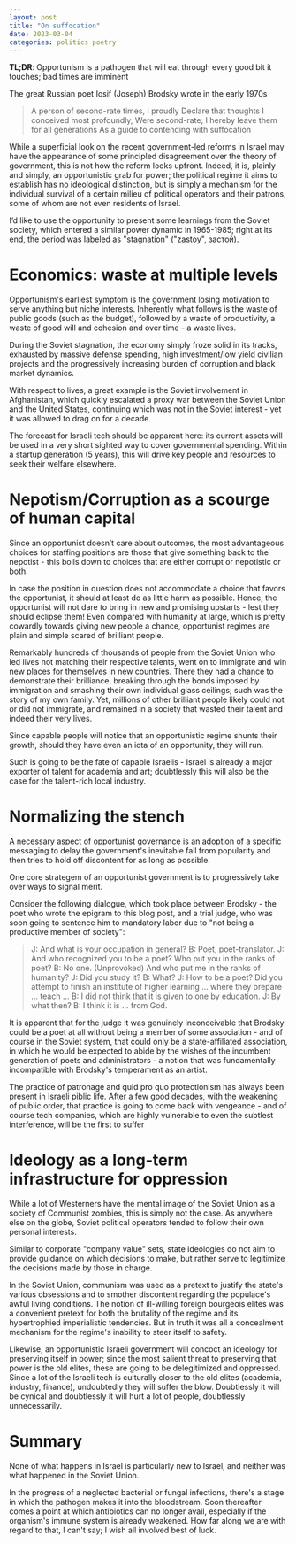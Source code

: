 ```yaml
---
layout: post
title: "On suffocation"
date: 2023-03-04
categories: politics poetry
---
```


**TL;DR**: Opportunism is a pathogen that will eat through every good bit it touches; bad times are imminent

The great Russian poet Iosif (Joseph) Brodsky wrote in the early 1970s
> A person of second-rate times, I proudly
> Declare that thoughts I conceived most profoundly,
> Were second-rate; I hereby leave them for all generations
> As a guide to contending with suffocation

While a superficial look on the recent government-led reforms in Israel may have the appearance of some principled disagreement over the theory of government, this is not how the reform looks upfront. Indeed, it is, plainly and simply, an opportunistic grab for power; the political regime it aims to establish has no ideological distinction, but is simply a mechanism for the individual survival of a certain milieu of political operators and their patrons, some of whom are not even residents of Israel.

I’d like to use the opportunity to present some learnings from the Soviet society, which entered a similar power dynamic in 1965-1985; right at its end, the period was labeled as "stagnation" ("zastoy", застой). 

# Economics: waste at multiple levels
Opportunism's earliest symptom is the government losing motivation to serve anything but niche interests. Inherently what follows is the waste of public goods (such as the budget), followed by a waste of productivity, a waste of good will and cohesion and over time - a waste lives.

During the Soviet stagnation, the economy simply froze solid in its tracks, exhausted by massive defense spending, high investment/low yield civilian projects and the progressively increasing burden of corruption and black market dynamics.

With respect to lives, a great example is the Soviet involvement in Afghanistan, which quickly escalated a proxy war between the Soviet Union and the United States, continuing which was not in the Soviet interest - yet it was allowed to drag on for a decade.

The forecast for Israeli tech should be apparent here: its current assets will be used in a very short sighted way to cover governmental spending. Within a startup generation (5 years), this will drive key people and resources to seek their welfare elsewhere.

# Nepotism/Corruption as a scourge of human capital
Since an opportunist doesn’t care about outcomes, the most advantageous choices for staffing positions are those that give something back to the nepotist - this boils down to choices that are either corrupt or nepotistic or both.

In case the position in question does not accommodate a choice that favors the opportunist, it should at least do as little harm as possible. Hence, the opportunist will not dare to bring in new and promising upstarts - lest they should eclipse them! Even compared with humanity at large, which is pretty cowardly towards giving new people a chance, opportunist regimes are plain and simple scared of brilliant people.

Remarkably hundreds of thousands of people from the Soviet Union who led lives not matching their respective talents, went on to immigrate and win new places for themselves in new countries. There they had a chance to demonstrate their brilliance, breaking through the bonds imposed by immigration and smashing their own individual glass ceilings; such was the story of my own family. Yet, millions of other brilliant people likely could not or did not immigrate, and remained in a society that wasted their talent and indeed their very lives.

Since capable people will notice that an opportunistic regime shunts their growth, should they have even an iota of an opportunity, they will run.

Such is going to be the fate of capable Israelis - Israel is already a major exporter of talent for academia and art; doubtlessly this will also be the case for the talent-rich local industry.

# Normalizing the stench 
A necessary aspect of opportunist governance is an adoption of a specific messaging to delay the government's inevitable fall from popularity
 and then tries to hold off discontent for as long as possible.

One core strategem of an opportunist government is to progressively take over ways to signal merit. 

Consider the following dialogue, which took place between Brodsky - the poet who wrote the epigram to this blog post, and a trial judge, who was soon going to sentence him to mandatory labor due to "not being a productive member of society":

> J: And what is your occupation in general?
> B: Poet, poet-translator.
> J: And who recognized you to be a poet? Who put you in the ranks of poet?
> B: No one. (Unprovoked) And who put me in the ranks of humanity?
> J: Did you study it?
> B: What?
> J: How to be a poet? Did you attempt to finish an institute of higher learning ... where they prepare ... teach ...
> B: I did not think that it is given to one by education.
> J: By what then?
> B: I think it is ... from God.

It is apparent that for the judge it was genuinely inconceivable that Brodsky could be a poet at all without being a member of some association - and of course in the Soviet system, that could only be a state-affiliated association, in which he would be expected to abide by the wishes of the incumbent generation of poets and administrators - a notion that was fundamentally incompatible with Brodsky's temperament as an artist.

The practice of patronage and quid pro quo protectionism has always been present in Israeli piblic life. After a few good decades, with the weakening of public order, that practice is going to come back with vengeance - and of course tech companies, which are highly vulnerable to even the subtlest interference, will be the first to suffer


# Ideology as a long-term infrastructure for oppression
While a lot of Westerners have the mental image of the Soviet Union as a society of Communist zombies, this is simply not the case. As anywhere else on the globe, Soviet political operators tended to follow their own personal interests.

Similar to corporate "company value" sets, state ideologies do not aim to provide guidance on which decisions to make, but rather serve to legitimize the decisions made by those in charge.

In the Soviet Union, communism was used as a pretext to justify the state's various obsessions and to smother discontent regarding the populace's awful living conditions. The notion of ill-willing foreign bourgeois elites was a convenient pretext for both the brutality of the regime and its hypertrophied imperialistic tendencies. But in truth it was all a concealment mechanism for the regime's inability to steer itself to safety.

Likewise, an opportunistic Israeli government will concoct an ideology for preserving itself in power; since the most salient threat to preserving that power is the old elites, these are going to be delegitimized and oppressed. Since a lot of the Israeli tech is culturally closer to the old elites (academia, industry, finance), undoubtedly they will suffer the blow. Doubtlessly it will be cynical and doubtlessly it will hurt a lot of people, doubtlessly unnecessarily.

# Summary
None of what happens in Israel is particularly new to Israel, and neither was what happened in the Soviet Union. 

In the progress of a neglected bacterial or fungal infections, there's a stage in which the pathogen makes it into the bloodstream. Soon thereafter comes a point at which antibiotics can no longer avail, especially if the organism's immune system is already weakened. How far along we are with regard to that, I can't say; I wish all involved best of luck.
